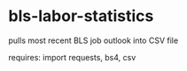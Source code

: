 # bls-labor-statistics
pulls most recent BLS job outlook into CSV file

requires: import requests, bs4, csv
